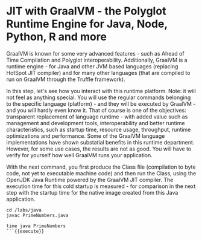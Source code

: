 # JIT with GraalVM - the Polyglot Runtime Engine for Java, Node, Python, R and more

GraalVM is known for some very advanced features - such as Ahead of Time Compilation and Polyglot interoperability. Additionally, GraalVM is a runtime engine - for Java and other JVM based languages (replacing HotSpot JIT compiler) and for many other languages (that are compiled to run on GraalVM through the Truffle framework).

In this step, let's see how you interact with this runtime platform. Note: it will not feel as anything special. You will use the regular commands belonging to the specific language (platform) - and they will be executed by GraalVM - and you will hardly even know it. That of course is one of the objectives: transparent replacement of language runtime - with added value such as management and development tools, interoperability and better runtime characteristics, such as startup time, resource usage, throughput, runtime optimizations and performance. Some of the GraalVM language implementations have shown substatial benefits in this runtime department. However, for some use cases, the results are not as good. You will have to verify for yourself how well GraalVM runs your application. 

With the next command, you first produce the Class file (compilation to byte code, not yet to executable machine code) and then run the Class, using the OpenJDK Java Runtime powered by the GraalVM JIT compiler. The execution time for this cold startup is measured - for comparison in the next step with the startup time for the native image created from this Java application.

```
cd /labs/java
javac PrimeNumbers.java

time java PrimeNumbers
```{{execute}}
